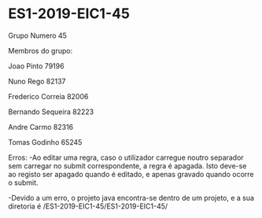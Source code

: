 # ES1-2019-EIC1-45

Grupo Numero 45

Membros do grupo:

Joao Pinto 79196

Nuno Rego 82137

Frederico Correia 82006

Bernando Sequeira 82223

Andre Carmo 82316

Tomas Godinho 65245


Erros: 
  -Ao editar uma regra, caso o utilizador carregue noutro separador sem carregar no submit correspondente, a regra é apagada. Isto deve-se ao registo ser apagado quando é editado, e apenas gravado quando ocorre o submit.
 
  -Devido a um erro, o projeto java encontra-se dentro de um projeto, e a sua diretoria é /ES1-2019-EIC1-45/ES1-2019-EIC1-45/
